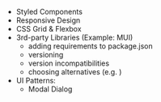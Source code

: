 - Styled Components
- Responsive Design
- CSS Grid & Flexbox
- 3rd-party Libraries (Example: MUI)
	- adding requirements to package.json
	- versioning
	- version incompatibilities
	- choosing alternatives (e.g. )
- UI Patterns:
	- Modal Dialog

